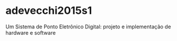 # adevecchi2015s1
Um Sistema de Ponto Eletrônico Digital: projeto e implementação de hardware e software
